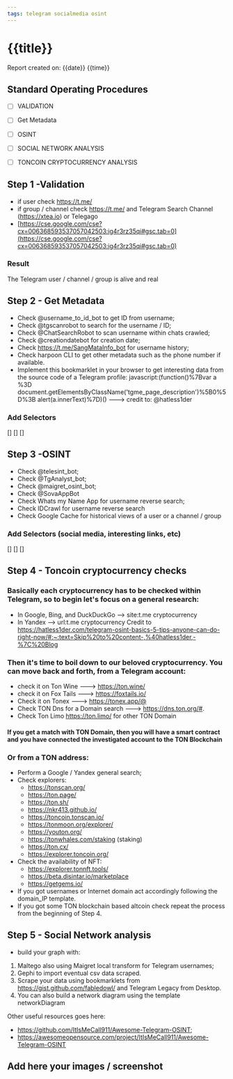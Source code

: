 ```yaml
---
tags: telegram socialmedia osint  
---
```


# {{title}}
Report created on: {{date}} {{time}}

## Standard Operating Procedures

- [ ] VALIDATION

- [ ] Get Metadata 

- [ ] OSINT

- [ ] SOCIAL NETWORK ANALYSIS

- [ ] TONCOIN CRYPTOCURRENCY ANALYSIS


## Step 1 -Validation
- if user check https://t.me/<user>
- if group / channel check https://t.me/<user> and Telegram Search Channel (https://xtea.io) or Telegago
- [https://cse.google.com/cse?cx=006368593537057042503:ig4r3rz35qi#gsc.tab=0](https://cse.google.com/cse?cx=006368593537057042503:ig4r3rz35qi#gsc.tab=0)


### Result
The Telegram user / channel / group is alive and real

## Step 2 - Get Metadata
- Check @username_to_id_bot to get ID from username;
- Check @tgscanrobot to search for the username / ID;
- Check @ChatSearchRobot to scan username within chats crawled;
- Check @creationdatebot for creation date;
- Check https://t.me/SangMataInfo_bot for username history;
- Check harpoon CLI to get other metadata such as the phone number if available.
- Implement this bookmarklet in your browser to get interesting data from the source code of a Telegram profile: javascript:(function()%7Bvar a %3D document.getElementsByClassName('tgme_page_description')%5B0%5D%3B alert(a.innerText)%7D)() ---> credit to: @hatless1der

### Add Selectors
[]
[]
[]

## Step 3 -OSINT
- Check @telesint_bot;
- Check @TgAnalyst_bot;
- Check @maigret_osint_bot;
- Check @SovaAppBot
- Check Whats my Name App for username reverse search;
- Check IDCrawl for username reverse search
- Check Google Cache for historical views of a user or a channel / group

### Add Selectors (social media, interesting links, etc)
[]
[]
[]

## Step 4 - Toncoin cryptocurrency checks

### Basically each cryptocurrency has to be checked within Telegram, so to begin let's focus on a general research:
- In Google, Bing, and DuckDuckGo –> site:t.me cryptocurrency
- In Yandex –> url:t.me cryptocurrency
Credit to https://hatless1der.com/telegram-osint-basics-5-tips-anyone-can-do-right-now/#:~:text=Skip%20to%20content-,%40hatless1der,-%7C%20Blog

### Then it's time to boil down to our beloved cryptocurrency. You can move back and forth, from a Telegram account:
- check it on Ton Wine ---> https://ton.wine/<telegram account>
- check it on Fox Tails ---> https://foxtails.io/<telegram account>
- Check it on Tonex ---> https://tonex.app/@<telegram account>
- Check TON Dns for a Domain search ---> https://dns.ton.org/#<telegram account>. 
- Check Ton Limo https://ton.limo/ for other TON Domain

#### If you get a match with TON Domain, then you will have a smart contract and you have connected the investigated account to the TON Blockchain

### Or from a TON address:
- Perform a Google / Yandex general search;
- Check explorers:
	- https://tonscan.org/
	- https://ton.page/
	- https://ton.sh/
	- https://nkr413.github.io/
	- https://toncoin.tonscan.io/
	- https://tonmoon.org/explorer/
	- https://youton.org/
	- https://tonwhales.com/staking (staking)
	- https://ton.cx/
	- https://explorer.toncoin.org/
- Check the availability of NFT:
	- https://explorer.tonnft.tools/
	- https://beta.disintar.io/marketplace
	- https://getgems.io/
- If you got usernames or Internet domain act accordingly following the domain_IP template.
- If you got some TON blockchain based altcoin check repeat the process from the beginning of Step 4. 

## Step 5 - Social Network analysis
- build your graph with:
1. Maltego also using Maigret local transform for Telegram usernames;
2. Gephi to import eventual csv data scraped.
3.  Scrape your data using bookmarklets from https://gist.github.com/fabledowl/ and Telegram Legacy from Desktop.
4. You can also build a network diagram using the template networkDiagram


Other useful resources goes here:
- https://github.com/ItIsMeCall911/Awesome-Telegram-OSINT;
- https://awesomeopensource.com/project/ItIsMeCall911/Awesome-Telegram-OSINT
## Add here your images / screenshot
